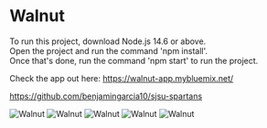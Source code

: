 # Walnut
To run this project, download Node.js 14.6 or above.\
Open the project and run the command 'npm install'.\
Once that's done, run the command 'npm start' to run the project.

Check the app out here: https://walnut-app.mybluemix.net/

https://github.com/benjamingarcia10/sjsu-spartans

![Walnut](https://i.gyazo.com/c9880449c0c3af3f508f54b281ce8f85.jpg)
![Walnut](https://i.gyazo.com/4cca26719574a142036ff30eec1b1208.png)
![Walnut](https://i.gyazo.com/684f1307a1ccadd12cbf0811e125347f.png)
![Walnut](https://i.gyazo.com/4984361efeb9f7f8185a8d3fb08983d5.png)
![Walnut](https://i.gyazo.com/6830b9074d3da38f79cb817f1fd2a017.png)

